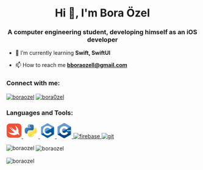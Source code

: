 <h1 align="center">Hi 👋, I'm Bora Özel</h1>
<h3 align="center">A computer engineering student, developing himself as an iOS developer</h3>

- 🌱 I’m currently learning **Swift, SwiftUI**

- 📫 How to reach me **bboraozell@gmail.com**

<h3 align="left">Connect with me:</h3>
<p align="left">
<a href="https://linkedin.com/in/boraozel" target="blank"><img align="center" src="https://raw.githubusercontent.com/rahuldkjain/github-profile-readme-generator/master/src/images/icons/Social/linked-in-alt.svg" alt="boraozel" height="30" width="40" /></a>
<a href="https://instagram.com/bora0zel" target="blank"><img align="center" src="https://raw.githubusercontent.com/rahuldkjain/github-profile-readme-generator/master/src/images/icons/Social/instagram.svg" alt="bora0zel" height="30" width="40" /></a>
</p>

<h3 align="left">Languages and Tools:</h3>
<p align="left"> <a href="https://developer.apple.com/swift/" target="_blank" rel="noreferrer"> <img src="https://raw.githubusercontent.com/devicons/devicon/master/icons/swift/swift-original.svg" alt="swift" width="40" height="40"/> </a> <a href="https://www.python.org" target="_blank" rel="noreferrer"> <img src="https://raw.githubusercontent.com/devicons/devicon/master/icons/python/python-original.svg" alt="python" width="40" height="40"/> </a>  <a href="https://www.cprogramming.com/" target="_blank" rel="noreferrer"> <img src="https://raw.githubusercontent.com/devicons/devicon/master/icons/c/c-original.svg" alt="c" width="40" height="40"/> </a> <a href="https://www.w3schools.com/cpp/" target="_blank" rel="noreferrer"> <img src="https://raw.githubusercontent.com/devicons/devicon/master/icons/cplusplus/cplusplus-original.svg" alt="cplusplus" width="40" height="40"/> </a> <a href="https://firebase.google.com/" target="_blank" rel="noreferrer"> <img src="https://www.vectorlogo.zone/logos/firebase/firebase-icon.svg" alt="firebase" width="40" height="40"/> </a> <a href="https://git-scm.com/" target="_blank" rel="noreferrer"> <img src="https://www.vectorlogo.zone/logos/git-scm/git-scm-icon.svg" alt="git" width="40" height="40"/> </a> </p>

<p><img align="left" src="https://github-readme-stats.vercel.app/api/top-langs?username=boraozel&show_icons=true&locale=en&layout=compact" alt="boraozel" /></p>

<p>&nbsp;<img align="center" src="https://github-readme-stats.vercel.app/api?username=boraozel&show_icons=true&locale=en" alt="boraozel" /></p>

<p><img align="center" src="https://github-readme-streak-stats.herokuapp.com/?user=boraozel&" alt="boraozel" /></p>


